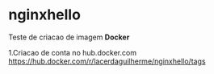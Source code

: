 # nginxhello
Teste de criacao de imagem **Docker**

1.Criacao de conta no hub.docker.com
https://hub.docker.com/r/lacerdaguilherme/nginxhello/tags
